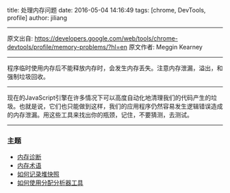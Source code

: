 title: 处理内存问题
date: 2016-05-04 14:16:49
tags: [chrome, DevTools, profile]
author: jiliang

---


原文出自: https://developers.google.com/web/tools/chrome-devtools/profile/memory-problems/?hl=en
原文作者: Meggin Kearney

---


程序临时使用内存后不能释放内存时，会发生内存丢失。注意内存泄漏，溢出，和强制垃圾回收。

---

现在的JavaScript引擎在许多情况下可以高度自动化地清理我们的代码产生的垃圾。也就是说，它们也只能做到这样，我们的应用程序仍然容易发生逻辑错误造成的内存泄漏。用这些工具来找出你的瓶颈，记住，不要猜测，去测试。

---

### 主题
- [内存诊断]()
- [内存术语]()
- [如何记录堆快照]()
- [如何使用分配分析器工具]() 
